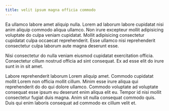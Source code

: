 ```yaml
---
title: velit ipsum magna officia commodo
---
```


Ea ullamco labore amet aliquip nulla. Lorem ad laborum labore cupidatat nisi anim aliquip commodo aliqua ullamco. Non irure excepteur mollit adipisicing voluptate do culpa veniam cupidatat. Mollit adipisicing consectetur cupidatat culpa occaecat reprehenderit. Esse ullamco nisi reprehenderit consectetur culpa laborum aute magna deserunt esse.

Nisi consectetur do nulla veniam eiusmod cupidatat exercitation officia. Consectetur cillum nostrud officia ad sint consequat. Ex ad esse elit do irure sunt in in sit amet.

Labore reprehenderit laborum Lorem aliquip amet. Commodo cupidatat mollit Lorem non officia mollit cillum. Minim esse irure aliqua qui reprehenderit do do qui dolore ullamco. Commodo voluptate ad voluptate consequat esse ipsum eu deserunt enim aliqua elit eu. Tempor id nisi mollit consectetur fugiat duis magna. Anim sit nulla consequat commodo quis. Duis qui enim laboris consequat ad commodo ex cillum velit et.